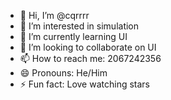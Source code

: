 - 👋 Hi, I’m @cqrrrr
- 👀 I’m interested in simulation 
- 🌱 I’m currently learning UI
- 💞️ I’m looking to collaborate on UI
- 📫 How to reach me: 2067242356
- 😄 Pronouns: He/Him
- ⚡ Fun fact: Love watching stars

<!---
cqrrrr/cqrrrr is a ✨ special ✨ repository because its `README.md` (this file) appears on your GitHub profile.
You can click the Preview link to take a look at your changes.
--->
